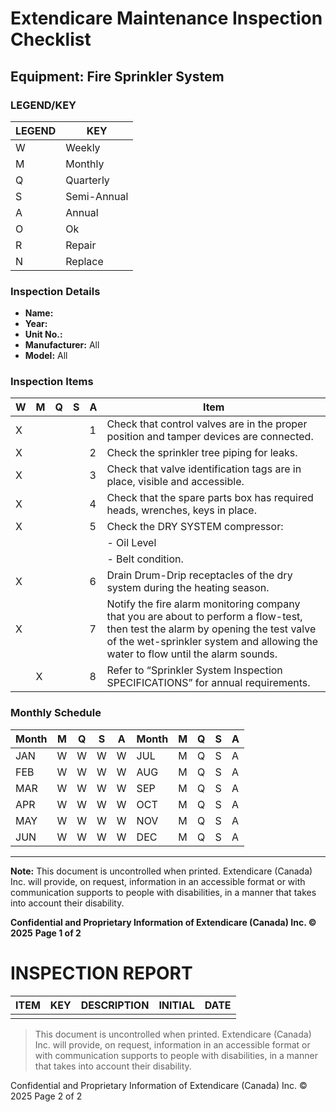 # Extendicare Maintenance Inspection Checklist

## Equipment: Fire Sprinkler System

### LEGEND/KEY

| LEGEND | KEY       |
|--------|-----------|
| W      | Weekly    |
| M      | Monthly   |
| Q      | Quarterly |
| S      | Semi-Annual |
| A      | Annual    |
| O      | Ok       |
| R      | Repair    |
| N      | Replace   |

### Inspection Details

- **Name:**
- **Year:**
- **Unit No.:**
- **Manufacturer:** All
- **Model:** All

### Inspection Items

| W | M | Q | S | A | Item                                                                 |
|---|---|---|---|---|----------------------------------------------------------------------|
| X |   |   |   | 1 | Check that control valves are in the proper position and tamper devices are connected. |
| X |   |   |   | 2 | Check the sprinkler tree piping for leaks.                          |
| X |   |   |   | 3 | Check that valve identification tags are in place, visible and accessible. |
| X |   |   |   | 4 | Check that the spare parts box has required heads, wrenches, keys in place. |
| X |   |   |   | 5 | Check the DRY SYSTEM compressor:                                    |
|   |   |   |   |   | - Oil Level                                                        |
|   |   |   |   |   | - Belt condition.                                                 |
| X |   |   |   | 6 | Drain Drum-Drip receptacles of the dry system during the heating season. |
| X |   |   |   | 7 | Notify the fire alarm monitoring company that you are about to perform a flow-test, then test the alarm by opening the test valve of the wet-sprinkler system and allowing the water to flow until the alarm sounds. |
|   | X |   |   | 8 | Refer to “Sprinkler System Inspection SPECIFICATIONS” for annual requirements. |

### Monthly Schedule

| Month | M | Q | S | A | Month | M | Q | S | A |
|-------|---|---|---|---|-------|---|---|---|---|
| JAN   | W | W | W | W | JUL   | M | Q | S | A |
| FEB   | W | W | W | W | AUG   | M | Q | S | A |
| MAR   | W | W | W | W | SEP   | M | Q | S | A |
| APR   | W | W | W | W | OCT   | M | Q | S | A |
| MAY   | W | W | W | W | NOV   | M | Q | S | A |
| JUN   | W | W | W | W | DEC   | M | Q | S | A |

----

**Note:** This document is uncontrolled when printed. Extendicare (Canada) Inc. will provide, on request, information in an accessible format or with communication supports to people with disabilities, in a manner that takes into account their disability.

**Confidential and Proprietary Information of Extendicare (Canada) Inc. © 2025**
**Page 1 of 2**

# INSPECTION REPORT

| ITEM | KEY | DESCRIPTION | INITIAL | DATE |
|------|-----|-------------|---------|------|
|      |     |             |         |      |

> This document is uncontrolled when printed. Extendicare (Canada) Inc. will provide, on request, information in an accessible format or with communication supports to people with disabilities, in a manner that takes into account their disability.

Confidential and Proprietary Information of Extendicare (Canada) Inc. © 2025
Page 2 of 2